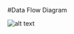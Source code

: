 #Data Flow Diagram

![alt text](https://cloud.githubusercontent.com/assets/21317641/18326097/d74babc0-7509-11e6-9286-0a99172c8c8d.PNG "Import Image through Issue")
